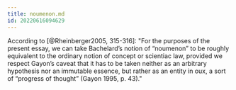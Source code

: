 ```yaml
---
title: noumenon.md
id: 20220616094629
---
```


According to [@Rheinberger2005, 315-316]: "For the purposes of the present essay, we can take Bachelard’s notion of “noumenon” to be roughly equivalent to the ordinary notion of concept or scientiac law, provided we respect Gayon’s caveat that it has to be taken neither as an arbitrary hypothesis nor an immutable essence, but rather as an entity in oux, a sort of “progress of thought” (Gayon 1995, p. 43)."